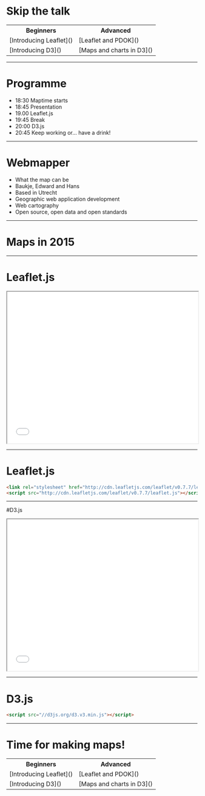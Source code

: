 # Skip the talk

<table>
    <tr>
        <th>Beginners</th>
        <th>Advanced</th>
    </tr>
    <tr>
        <td>[Introducing Leaflet]()</td>
        <td>[Leaflet and PDOK]()</td>
    </tr>
    <tr>
        <td>[Introducing D3]()</td>
        <td>[Maps and charts in D3]()</td>
    </tr>
</table>

----

# Programme

* 18:30 Maptime starts
* 18:45 Presentation
* 19.00 Leaflet.js
* 19:45 Break
* 20:00 D3.js
* 20:45 Keep working or... have a drink!

----

# Webmapper

* What the map can be <!-- .element: class="fragment visible" data-fragment-index="1" -->
* Baukje, Edward and Hans <!-- .element: class="fragment visible" data-fragment-index="2" -->
* Based in Utrecht <!-- .element: class="fragment visible" data-fragment-index="3" -->
* Geographic web application development <!-- .element: class="fragment visible" data-fragment-index="4" -->
* Web cartography <!-- .element: class="fragment visible" data-fragment-index="5" -->
* Open source, open data and open standards <!-- .element: class="fragment visible" data-fragment-index="6" -->

----

# Maps in 2015

----

# Leaflet.js

<iframe src="presentation/leaflet-demo.html" style="width:100%; height:400px;">
</iframe>

----

# Leaflet.js

```html
<link rel="stylesheet" href="http://cdn.leafletjs.com/leaflet/v0.7.7/leaflet.css" />
<script src="http://cdn.leafletjs.com/leaflet/v0.7.7/leaflet.js"></script>
```

----

#D3.js

<iframe src="presentation/d3-demo.html" style="width:100%; height:400px;">
</iframe>

----

# D3.js

```html
<script src="//d3js.org/d3.v3.min.js"></script>
```

----

# Time for making maps! 

<table>
    <tr>
        <th>Beginners</th>
        <th>Advanced</th>
    </tr>
    <tr>
        <td>[Introducing Leaflet]()</td>
        <td>[Leaflet and PDOK]()</td>
    </tr>
    <tr>
        <td>[Introducing D3]()</td>
        <td>[Maps and charts in D3]()</td>
    </tr>
</table>
